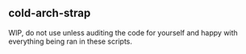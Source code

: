 ## cold-arch-strap

WIP, do not use unless auditing the code for yourself and happy with everything being ran in these scripts.
